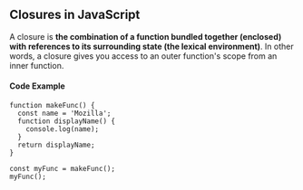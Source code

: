 ## Closures in JavaScript

A closure is **the combination of a function bundled together (enclosed) with references to its surrounding state (the lexical environment)**. In other words, a closure gives you access to an outer function's scope from an inner function.

#### Code Example

```
function makeFunc() {
  const name = 'Mozilla';
  function displayName() {
    console.log(name);
  }
  return displayName;
}

const myFunc = makeFunc();
myFunc();
```
